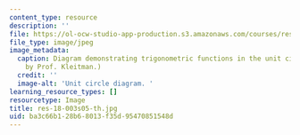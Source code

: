 ```yaml
---
content_type: resource
description: ''
file: https://ol-ocw-studio-app-production.s3.amazonaws.com/courses/res-18-003-calculus-for-beginners-and-artists-spring-2005/ba3c66b128b68013f35d95470851548d_res-18-003s05-th.jpg
file_type: image/jpeg
image_metadata:
  caption: Diagram demonstrating trigonometric functions in the unit circle. (Figure
    by Prof. Kleitman.)
  credit: ''
  image-alt: 'Unit circle diagram. '
learning_resource_types: []
resourcetype: Image
title: res-18-003s05-th.jpg
uid: ba3c66b1-28b6-8013-f35d-95470851548d
---
```

